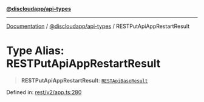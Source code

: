 [**@discloudapp/api-types**](../README.md)

***

[Documentation](../../../packages.md) / [@discloudapp/api-types](../README.md) / RESTPutApiAppRestartResult

# Type Alias: RESTPutApiAppRestartResult

> **RESTPutApiAppRestartResult**: [`RESTApiBaseResult`](../interfaces/RESTApiBaseResult.md)

Defined in: [rest/v2/app.ts:280](https://github.com/discloud/discloud.app/blob/1458affc9a022eb2fc5fe37e7b3b002130b2fdad/packages/api-types/rest/v2/app.ts#L280)
